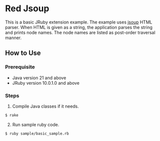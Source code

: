 # Red Jsoup

This is a basic JRuby extension example.
The example uses [jsoup](https://jsoup.org/) HTML parser.
When HTML is given as a string, the application parses the string and prints node names.
The node names are listed as post-order traversal manner.


## How to Use

### Prerequisite
- Java version 21 and above
- JRuby version 10.0.1.0 and above

### Steps
1. Compile Java classes if it needs.
```bash
$ rake
```
2. Run sample ruby code.
```bash
$ ruby sample/basic_sample.rb
```
